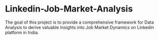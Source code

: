 # Linkedin-Job-Market-Analysis
The goal of this project is to provide a comprehensive framework for Data Analysis to derive valuable Insights into Job Market Dynamics on Linkedin platform in India.
